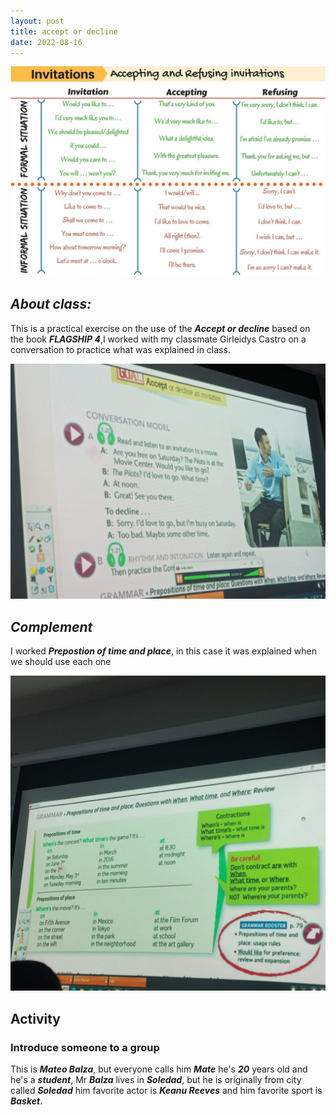 ```yaml
---
layout: post
title: accept or decline
date: 2022-08-16
---
```


![imagen](/images/accept.jpg)

## ***About class:***

This is a practical exercise on the use of the ***Accept or decline*** based on the book ***FLAGSHIP 4***,I worked with my classmate Girleidys Castro on a conversation to practice what was explained in class.

![img-2](/images/acc01.jpeg)

## ***Complement***

I worked ***Prepostion of time and place***, in this case it was explained when we should use each one

![img-3](/images/acco2.jpg)

## Activity

### Introduce someone to a group

This is ***Mateo Balza***, but everyone calls him ***Mate*** he's ***20*** years old and he's a ***student***, Mr ***Balza*** lives in ***Soledad***, but he is originally from city called ***Soledad*** him favorite actor is ***Keanu Reeves*** and him favorite sport is ***Basket***.